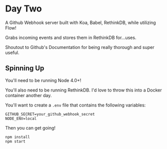 # Day Two
A Github Webhook server built with Koa, Babel, RethinkDB, while utilizing Flow!

Grabs incoming events and stores them in RethinkDB for...uses.

Shoutout to Github's Documentation for being really thorough and super useful.

## Spinning Up
You'll need to be running Node 4.0+!

You'll also need to be running RethinkDB. I'd love to throw this into a Docker
container another day.

You'll want to create a `.env` file that contains the following variables:

```
GITHUB_SECRET=your_github_webhook_secret
NODE_ENV=local
```

Then you can get going!
```
npm install
npm start
```
